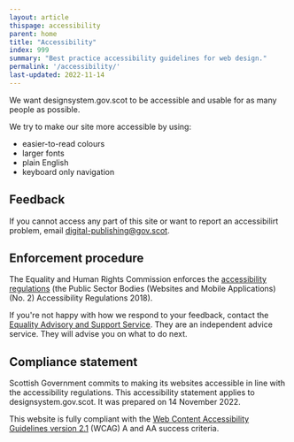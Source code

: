 ```yaml
---
layout: article
thispage: accessibility
parent: home
title: "Accessibility"
index: 999
summary: "Best practice accessibility guidelines for web design."
permalink: '/accessibility/'
last-updated: 2022-11-14
---
```


We want designsystem.gov.scot to be accessible and usable for as many people as possible.

We try to make our site more accessible by using:
- easier-to-read colours
- larger fonts
- plain English
- keyboard only navigation

## Feedback

If you cannot access any part of this site or want to report an accessibilirt problem, email [digital-publishing@gov.scot](mailto:digital-publishing@gov.scot).

## Enforcement procedure

The Equality and Human Rights Commission enforces the [accessibility regulations](http://www.legislation.gov.uk/uksi/2018/952/regulation/4/made) (the Public Sector Bodies (Websites and Mobile Applications) (No. 2) Accessibility Regulations 2018).

If you're not happy with how we respond to your feedback, contact the [Equality Advisory and Support Service](https://www.equalityadvisoryservice.com/). They are an independent advice service. They will advise you on what to do next.

## Compliance statement

Scottish Government commits to making its websites accessible in line with the accessibility regulations. This accessibility statement applies to designsystem.gov.scot. It was prepared on 14 November 2022.

This website is fully compliant with the [Web Content Accessibility Guidelines version 2.1](https://www.w3.org/TR/WCAG21/) (WCAG) A and AA success criteria.
